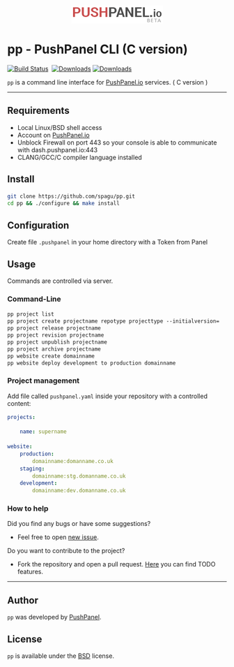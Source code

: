 <p align="center"><img src="images/pushpanel-logo.png" alt="pushpanel"></p>

# pp - PushPanel CLI (C version)

[![Build Status](https://travis-ci.org/spagu/pp-c.svg?branch=master)](https://travis-ci.org/spagu/pp-c)&nbsp;
[![Downloads](https://img.shields.io/github/downloads/spagu/pp-c/total.svg)](https://github.com/spagu/pp-c/releases) 
[![Downloads](https://img.shields.io/github/release/spagu/pp-c.svg?label=Release)](https://github.com/spagu/pp-c/releases) 


`pp` is a command line interface for [PushPanel.io](https://pushpanel.io) services. ( C version )

---

## Requirements
- Local Linux/BSD shell access
- Account on [PushPanel.io](https://pushpanel.io)
- Unblock Firewall on port 443 so your console is able to communicate with dash.pushpanel.io:443
- CLANG/GCC/C compiler language installed

## Install
```sh
git clone https://github.com/spagu/pp.git
cd pp && ./configure && make install
```

## Configuration
Create file `.pushpanel` in your home directory with a Token from Panel

## Usage
Commands are controlled via server.

### Command-Line 

```
pp project list
pp project create projectname repotype projecttype --initialversion=
pp project release projectname
pp project revision projectname
pp project unpublish projectname
pp project archive projectname
pp website create domainname
pp website deploy development to production domainname
```

### Project management
Add file called `pushpanel.yaml` inside your repository with a controlled content:

```yaml
projects:

    name: supername

website:
    production:
        domainname:domanname.co.uk
    staging:
        domainname:stg.domanname.co.uk
    development:
        domainname:dev.domanname.co.uk
```
### How to help

Did you find any bugs or have some suggestions?
- Feel free to open [new issue](https://github.com/spagu/pp/issues/new).

Do you want to contribute to the project?
- Fork the repository and open a pull request. [Here](https://github.com/spagu/pp/projects/1) you can find TODO features.

---
## Author
`pp` was developed by [PushPanel](https://pushpanel.io).

## License
`pp` is available under the [BSD](./LICENSE) license.


